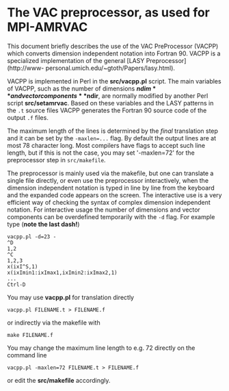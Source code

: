 # The VAC preprocessor, as used for MPI-AMRVAC

This document briefly describes the use of the VAC PreProcessor (VACPP) which
converts dimension independent notation into Fortran 90. VACPP is a
specialized implementation of the general [LASY Preprocessor](http://www-
personal.umich.edu/~gtoth/Papers/lasy.html).

VACPP is implemented in Perl in the **src/vacpp.pl** script. The main
variables of VACPP, such as the number of dimensions **$ndim** and vector
components **$ndir**, are normally modified by another Perl script
**src/setamrvac**. Based on these variables and the LASY patterns in the
`.t` source files VACPP generates the Fortran 90 source code of the output
`.f` files.

The maximum length of the lines is determined by the _final_ translation step
and it can be set by the `-maxlen=...` flag. By default the output lines are
at most 78 character long. Most compilers have flags to accept such line
length, but if this is not the case, you may set '-maxlen=72' for the
preprocessor step in `src/makefile`.

The preprocessor is mainly used via the makefile, but one can translate a single
file directly, or even use the preprocessor interactively, when the dimension
independent notation is typed in line by line from the keyboard and the expanded
code appears on the screen. The interactive use is a very efficient way of
checking the syntax of complex dimension independent notation. For interactive
usage the number of dimensions and vector components can be overdefined
temporarily with the `-d` flag. For example type (**note the last dash!**)

    vacpp.pl -d=23 -
    ^D
    1,2
    ^C
    1,2,3
    x(ixI^S,1)
    x(ixImin1:ixImax1,ixImin2:ixImax2,1)
    ...
    Ctrl-D

You may use **vacpp.pl** for translation directly

    vacpp.pl FILENAME.t > FILENAME.f

or indirectly via the makefile with

    make FILENAME.f

You may change the maximum line length to e.g. 72 directly on the command line

    vacpp.pl -maxlen=72 FILENAME.t > FILENAME.f

or edit the **src/makefile** accordingly.



